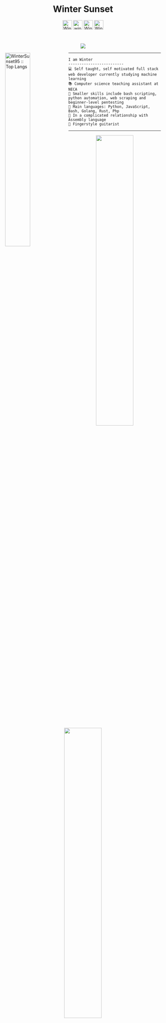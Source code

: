 <h1 align='center'>Winter Sunset</h1>
   <p align="center">
      <a href="https://facebook.com/autumntowinter" target="blank"><img align="center"
         src="https://img.shields.io/badge/facebook-4267B2.svg?style=for-the-badge&logo=facebook&logoColor=white"
         alt="Winter" height="30"/></a>
      <a href="mailto:wintersunset95@gmail.com" target="blank"><img align="center"
         src="https://img.shields.io/badge/gmail-EA4335.svg?style=for-the-badge&logo=gmail&logoColor=white"
         alt="winter" height="30"/></a>
      <a href="https://reddit.com/u/WallaceThiago95" target="blank"><img align="center"
         src="https://img.shields.io/badge/reddit-red?style=for-the-badge&logo=reddit&logoColor=white"
         alt="Winter" height="30"/></a>
      <a href="https://discord.gg/82sty2CF83" target="blank"><img align="center"
         src="https://img.shields.io/badge/discord-darkblue?style=for-the-badge&logo=discord&logoColor=white"
         alt="Winter" height="30"/></a>
    </p>
<br>

<!-- Green squares mf -->
<p align="center">
  <a href="https://github.com/DenverCoder1/readme-typing-svg"><img src="https://readme-typing-svg.herokuapp.com?lines=Linux+Power+User;Full+Stack+Web+Developer;Freelancer;Always%20learning%20new%20things&center=true&width=380&height=45"></a>
</p>
<img align='left' width='40%' src="https://github-readme-stats.vercel.app/api/top-langs/?username=WinterSunset95&langs_count=6&theme=gruvbox&layout=compact&hide_border=true" alt="WinterSunset95 :: Top Langs" />
<!--<img align="left" src="https://cdn.pixabay.com/photo/2016/03/26/13/09/cup-of-coffee-1280537_960_720.jpg" width='390'/>-->
<hr/>
<p align='right'>

```
I am Winter
-------------------------
💻 Self taught, self motivated full stack web developer currently studying machine learning
📚 Computer science teaching assistant at NECA
🔭 Smaller skills include bash scripting, python automation, web scraping and beginner-level pentesting
🌟 Main languages: Python, JavaScript, Bash, Golang, Rust, Php
💖 In a complicated relationship with Assembly language
🎵 Fingerstyle guitarist
```

</p>
<hr>

<div>  
  <p align="center">
    <a href="https://wintersunset95.github.io/WinterSunset95">
      <img width="49%" src="https://github-readme-stats.vercel.app/api?username=WinterSunset95&show_icons=true&theme=gruvbox&hide_border=true" />
      <img width="49%" src="https://github-readme-streak-stats.herokuapp.com/?user=WinterSunset95&theme=gruvbox&hide_border=true" />
    </a>
   </p>
</div> 
<hr>

<a href="https://github.com/ashutosh00710/github-readme-activity-graph"><img alt="azzar's Activity Graph" src="https://my-github-graph.herokuapp.com/graph/?username=WinterSunset95&theme=react-dark&hide_border=true" /></a>
<hr>

<img src="https://komarev.com/ghpvc/?username=WinterSunset95&style=plastic" />
<br><br>
<br>
<br>
<hr>
<small><i>Profile looks better on landscape screen orientation</i></small>


<!---
WinterSunset95/WinterSunset95 is a ✨ special ✨ repository because its `README.md` (this file) appears on your GitHub profile.
You can click the Preview link to take a look at your changes.
--->
